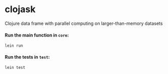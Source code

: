 # clojask
Clojure data frame with parallel computing on larger-than-memory datasets

#### Run the main function in `core`:

`lein run`

#### Run the tests in `test`:

`lein test`

